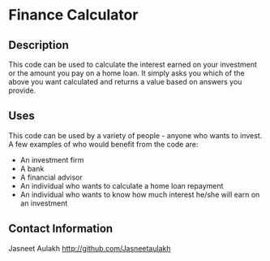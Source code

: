 # Finance Calculator

## Description

This code can be used to calculate the interest earned on your investment or the amount you pay on a home loan. 
It simply asks you which of the above you want calculated and returns a value based on answers you provide. 

## Uses

This code can be used by a variety of people - anyone who wants to invest.
A few examples of who would benefit from the code are: 
* An investment firm
* A bank
* A financial advisor
* An individual who wants to calculate a home loan repayment
* An individual who wants to know how much interest he/she will earn on an investment

## Contact Information

Jasneet Aulakh 
http://github.com/Jasneetaulakh
